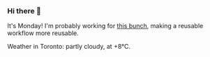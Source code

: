 ### Hi there :wave:

It's Monday! I'm probably working for [this bunch](https://github.com/kohofinancial), making a reusable workflow more reusable.

Weather in Toronto: partly cloudy, at +8°C.
